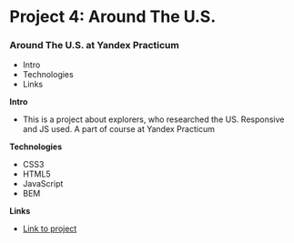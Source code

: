 # Project 4: Around The U.S.

### Around The U.S. at Yandex Practicum

* Intro
* Technologies
* Links

**Intro**

* This is a project about explorers, who researched the US. Responsive and JS used. A part of course at Yandex Practicum

**Technologies**

* CSS3
* HTML5
* JavaScript
* BEM

**Links**

* <a href="https://akkavin.github.io/web_project_4/">Link to project</a>

